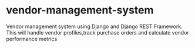 # vendor-management-system
Vendor management system using Django and Django REST Framework. This will handle vendor profiles,track purchase orders and calculate vendor performance metrics
